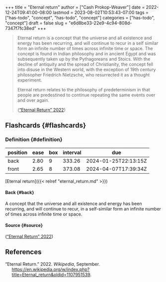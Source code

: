 +++
title = "Eternal return"
author = ["Cash Prokop-Weaver"]
date = 2022-12-24T09:41:00-08:00
lastmod = 2023-08-02T10:53:43-07:00
tags = ["has-todo", "concept", "has-todo", "concept"]
categories = ["has-todo", "concept"]
draft = false
slug = "e6d8be33-22e9-4c94-808d-7347f7fc38ed"
+++

> Eternal return is a concept that the universe and all existence and energy has been recurring, and will continue to recur in a self similar form an infinite number of times across infinite time or space. The concept is found in Indian philosophy and in ancient Egypt and was subsequently taken up by the Pythagoreans and Stoics. With the decline of antiquity and the spread of Christianity, the concept fell into disuse in the Western world, with the exception of 19th century philosopher Friedrich Nietzsche, who resurrected it as a thought experiment.
>
> Eternal return relates to the philosophy of predeterminism in that people are predestined to continue repeating the same events over and over again.
>
> (<a href="#citeproc_bib_item_1">“Eternal Return” 2022</a>)


## Flashcards {#flashcards}


### Definition {#definition}

| position | ease | box | interval | due                  |
|----------|------|-----|----------|----------------------|
| back     | 2.80 | 9   | 333.26   | 2024-01-25T22:13:15Z |
| front    | 2.65 | 8   | 373.08   | 2024-04-07T17:39:34Z |

[Eternal return]({{< relref "eternal_return.md" >}})


#### Back {#back}

A concept that the universe and all existence and energy has been recurring, and will continue to recur, in a self-similar form an infinite number of times across infinite time or space.


#### Source {#source}

(<a href="#citeproc_bib_item_1">“Eternal Return” 2022</a>)

## References

<style>.csl-entry{text-indent: -1.5em; margin-left: 1.5em;}</style><div class="csl-bib-body">
  <div class="csl-entry"><a id="citeproc_bib_item_1"></a>“Eternal Return.” 2022. <i>Wikipedia</i>, September. <a href="https://en.wikipedia.org/w/index.php?title=Eternal_return&oldid=1107951539">https://en.wikipedia.org/w/index.php?title=Eternal_return&#38;oldid=1107951539</a>.</div>
</div>
